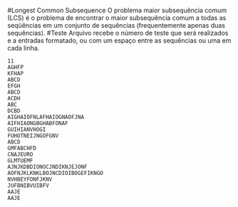 #Longest Common Subsequence
O problema maior subsequência comum (LCS) é o problema de encontrar o maior subsequência comum a todas as seqüências em um conjunto de sequências (frequentemente apenas duas sequências). 
#Teste
Arquivo recebe o número de teste que será realizados e a entradas formatado, ou com um espaço entre as sequências ou uma em cada linha.
```
11
AGHFP
KFHAP
ABCD 
EFGH
ABCD
ACDH
ABC
DCBD
AIGHAIOFNLAFHAIOGNAOFJNA
AIFHIAONGBGHABFONAF
GUIHIANVHOGI
FUHOTNEIJNGOFGNV
ABCD
GMFABCHFD
CNAJEURO
GLMTUEMF
AJNJKDBDIONOCJNDIKNJEJONF
AOFNJKLKNKLBOJNCDIOIBOGEFIKNGO
NVHBEYFONFJKNV
JUFBNIBVUIBFV
AAJE
AAJE
```
